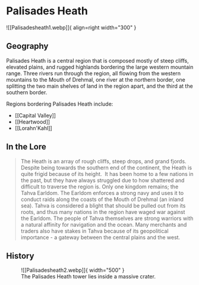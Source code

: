 # Palisades Heath

![[Palisadesheath1.webp]]{ align=right width="300" }

## Geography

Palisades Heath is a central region that is composed mostly of steep cliffs, elevated plains, and rugged highlands bordering the large western mountain range. Three rivers run through the region, all flowing from the western mountains to the Mouth of Drehmal, one river at the northern border, one splitting the two main shelves of land in the region apart, and the third at the southern border.

Regions bordering Palisades Heath include:

- [[Capital Valley]]
- [[Heartwood]]
- [[Lorahn'Kahl]]

 
## In the Lore

> The Heath is an array of rough cliffs, steep drops, and grand fjords. Despite being towards the southern end of the continent, the Heath is quite frigid because of its height.  It has been home to a few nations in the past, but they have always struggled due to how shattered and difficult to traverse the region is. Only one kingdom remains; the Tahva Earldom. The Earldom enforces a strong navy and uses it to conduct raids along the coasts of the Mouth of Drehmal (an inland sea). Tahva is considered a blight that should be pulled out from its roots, and thus many nations in the region have waged war against the Earldom. The people of Tahva themselves are strong warriors with a natural affinity for navigation and the ocean. Many merchants and traders also have stakes in Tahva because of its geopolitical importance - a gateway between the central plains and the west.

## History

<figure markdown>
  ![[Palisadesheath2.webp]]{ width="500" }
  <figcaption>The Palisades Heath tower lies inside a massive crater.</figcaption>
</figure>